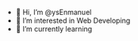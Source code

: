 - 👋 Hi, I’m @ysEnmanuel
- 👀 I’m interested in Web Developing
- 🌱 I’m currently learning 

<!---
ysEnmanuel/ysEnmanuel is a ✨ special ✨ repository because its `README.md` (this file) appears on your GitHub profile.
You can click the Preview link to take a look at your changes.
--->
